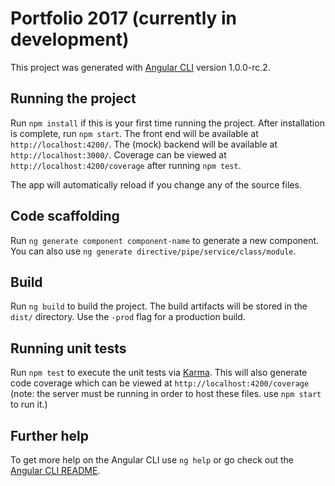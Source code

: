 # Portfolio 2017 (currently in development)

This project was generated with [Angular CLI](https://github.com/angular/angular-cli) version 1.0.0-rc.2.

## Running the project

Run `npm install` if this is your first time running the project.  After installation is complete, run `npm start`.  The front end will be available at `http://localhost:4200/`. The (mock) backend will be available at `http://localhost:3000/`.  Coverage can be viewed at `http://localhost:4200/coverage` after running `npm test`.

The app will automatically reload if you change any of the source files.

## Code scaffolding

Run `ng generate component component-name` to generate a new component. You can also use `ng generate directive/pipe/service/class/module`.

## Build

Run `ng build` to build the project. The build artifacts will be stored in the `dist/` directory. Use the `-prod` flag for a production build.

## Running unit tests

Run `npm test` to execute the unit tests via [Karma](https://karma-runner.github.io).  This will also generate code coverage which can be viewed at `http://localhost:4200/coverage` (note: the server must be running in order to host these files.  use `npm start` to run it.)

## Further help

To get more help on the Angular CLI use `ng help` or go check out the [Angular CLI README](https://github.com/angular/angular-cli/blob/master/README.md).
